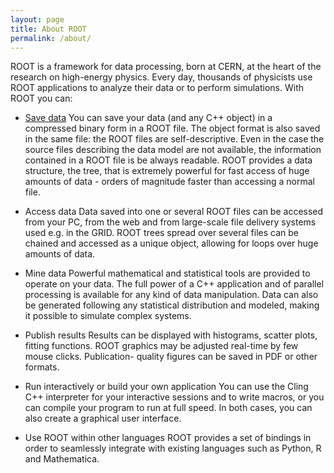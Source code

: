 ```yaml
---
layout: page
title: About ROOT
permalink: /about/
---
```


ROOT is a framework for data processing, born at CERN, at the heart of the research
on high-energy physics. Every day, thousands of physicists use ROOT applications
to analyze their data or to perform simulations. With ROOT you can:

  - [Save data](save_data.md) You can save your data (and any C++ object) in a compressed binary form
in a ROOT file. The object format is also saved in the same file: the ROOT files
are self-descriptive. Even in the case the source files describing the data model
are not available, the information contained in a ROOT file is be always readable.
ROOT provides a data structure, the tree, that is extremely powerful for fast access
of huge amounts of data - orders of magnitude faster than accessing a normal file.

  - Access data Data saved into one or several ROOT files can be accessed from your PC,
from the web and from large-scale file delivery systems used e.g. in the GRID.
ROOT trees spread over several files can be chained and accessed as a unique object,
allowing for loops over huge amounts of data.

  - Mine data Powerful mathematical and statistical tools are provided to operate on
your data. The full power of a C++ application and of parallel processing is
available for any kind of data manipulation. Data can also be generated following
any statistical distribution and modeled, making it possible to simulate complex
systems.

  - Publish results Results can be displayed with histograms, scatter plots, fitting
functions. ROOT graphics may be adjusted real-time by few mouse clicks. Publication-
quality figures can be saved in PDF or other formats.

  - Run interactively or build your own application You can use the Cling C++ interpreter
for your interactive sessions and to write macros, or you can compile your program
to run at full speed. In both cases, you can also create a graphical user interface.

  - Use ROOT within other languages ROOT provides a set of bindings in order to seamlessly
integrate with existing languages such as Python, R and Mathematica.
